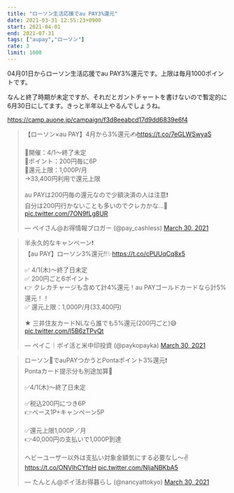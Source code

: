 ```yaml
---
title: "ローソン生活応援でau PAY3%還元"
date: 2021-03-31 12:55:23+0900
start: 2021-04-01
end: 2021-07-31
tags: ["aupay","ローソン"]
rate: 3
limit: 1000
---
```


04月01日からローソン生活応援でau PAY3%還元です。上限は毎月1000ポイントです。

なんと終了時期が未定ですが、それだとガントチャートを書けないので暫定的に6月30日にしてます。きっと半年以上やるんでしょうね。

https://camp.auone.jp/campaign/f3d8eeabcd17d9dd6839e6f4

<blockquote class="twitter-tweet"><p lang="ja" dir="ltr">【ローソン×au PAY】4月から3%還元✍️<a href="https://t.co/7eGLWSwyaS">https://t.co/7eGLWSwyaS</a><br><br>🔻開催：4/1〜終了未定<br>🔻ポイント：200円毎に6P<br>🔻還元上限：1,000P/月<br>→33,400円利用で還元上限<br><br>au PAYは200円毎の還元なので少額決済の人は注意❗️<br>自分は200円行かないことも多いのでクレカかな...🥺 <a href="https://t.co/7ON9fLg8UR">pic.twitter.com/7ON9fLg8UR</a></p>&mdash; ペイさん@お得情報ブロガー (@pay_cashless) <a href="https://twitter.com/pay_cashless/status/1376735320650121218?ref_src=twsrc%5Etfw">March 30, 2021</a></blockquote> <script async src="https://platform.twitter.com/widgets.js" charset="utf-8"></script>
<blockquote class="twitter-tweet"><p lang="ja" dir="ltr">半永久的なキャンペーン❗️<br>【au PAY】ローソン3%還元‼️✨<a href="https://t.co/cPUUqCq8x5">https://t.co/cPUUqCq8x5</a><br><br>✅ 4/1(木)〜終了日未定<br>✅ 200円ごと6ポイント<br>👉 クレカチャージも含めて計4%還元！au PAYゴールドカードなら計5%還元！！<br>✅ 還元上限：1,000P/月(33,400円)<br><br>★ 三井住友カードNLなら誰でも5%還元(200円ごと)😅 <a href="https://t.co/l5B6zTPvQt">pic.twitter.com/l5B6zTPvQt</a></p>&mdash; ペイこ｜ポイ活と米中印投資 (@paykopayka) <a href="https://twitter.com/paykopayka/status/1376740886038515715?ref_src=twsrc%5Etfw">March 30, 2021</a></blockquote> <script async src="https://platform.twitter.com/widgets.js" charset="utf-8"></script>
<blockquote class="twitter-tweet"><p lang="ja" dir="ltr">ローソン🏪でauPAYつかうとPontaポイント3%還元❗️<br>Pontaカード提示分も別途加算🙌<br><br>✅4/1(木)〜終了日未定<br><br>✅税込200円につき6P<br>👉ベース1P+キャンペーン5P<br><br>✅還元上限1,000P／月<br>👉40,000円の支払いで1,000P到達<br><br>ヘビーユーザー以外は支払い対象金額気にする必要なし〜✌️<a href="https://t.co/ONVlhCYfpH">https://t.co/ONVlhCYfpH</a> <a href="https://t.co/NljaNBKbA5">pic.twitter.com/NljaNBKbA5</a></p>&mdash; たんとん@ポイ活お得暮らし (@nancyattokyo) <a href="https://twitter.com/nancyattokyo/status/1376730690008408064?ref_src=twsrc%5Etfw">March 30, 2021</a></blockquote> <script async src="https://platform.twitter.com/widgets.js" charset="utf-8"></script>
